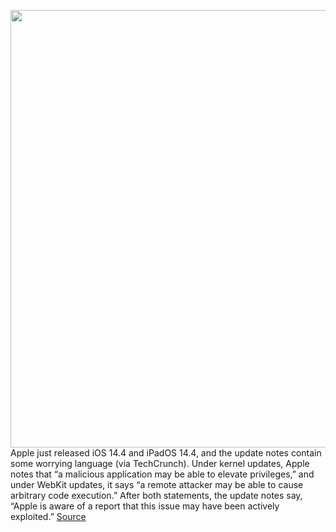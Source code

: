 <img src='https://cdn.vox-cdn.com/thumbor/UAo73GqtjZ3hk4lZUkgqQaC-rfE=/0x0:2040x1360/1200x800/filters:focal(857x517:1183x843)/cdn.vox-cdn.com/uploads/chorus_image/image/68724828/acastro_170731_1777_0004_v2.0.jpg' width='700px' /><br/>
Apple just released iOS 14.4 and iPadOS 14.4, and the update notes contain some worrying language (via TechCrunch). Under kernel updates, Apple notes that “a malicious application may be able to elevate privileges,” and under WebKit updates, it says “a remote attacker may be able to cause arbitrary code execution.” After both statements, the update notes say, “Apple is aware of a report that this issue may have been actively exploited.”
<a href='https://www.theverge.com/2021/1/26/22251149/iphone-update-14-4-fixes-exploited-security-vulnerabilities'> Source <a/>